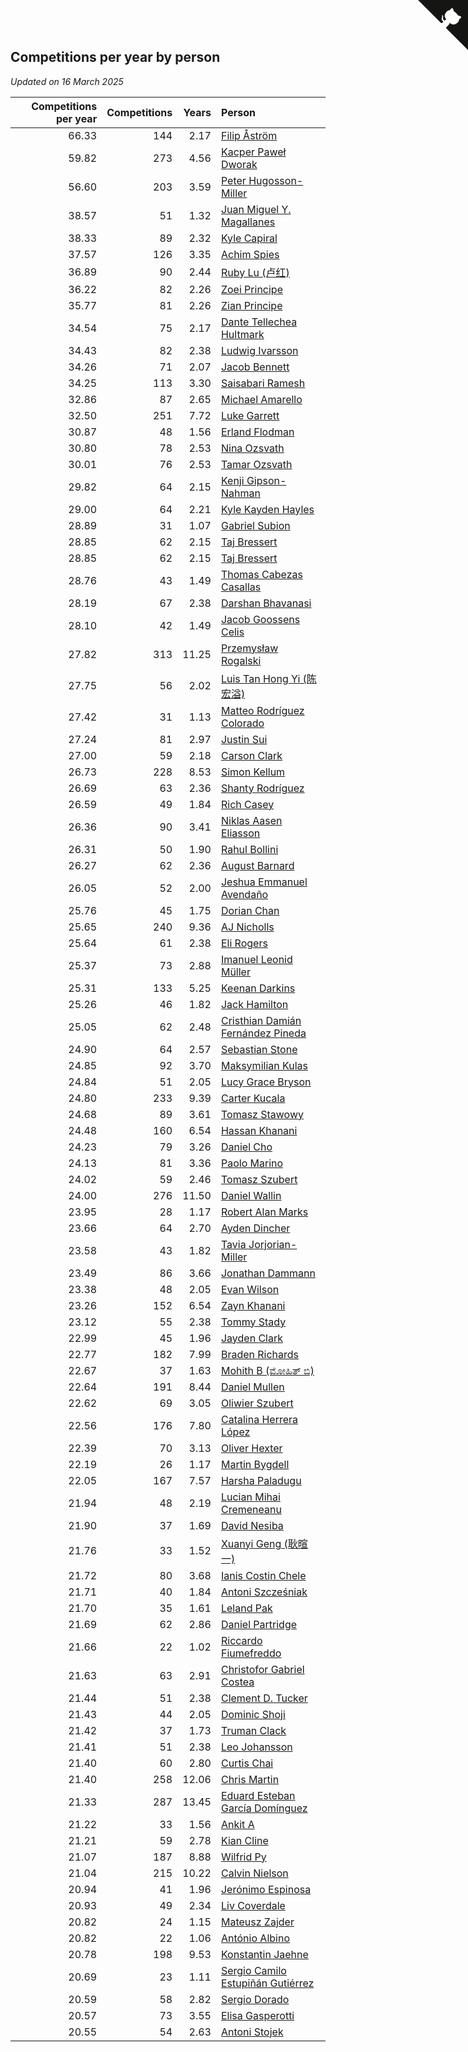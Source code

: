 ## Competitions per year by person

*Updated on 16 March 2025*

| Competitions per year | Competitions | Years | Person |
| ---: | ---: | ---: | :--- |
| 66.33 | 144 | 2.17 | [Filip Åström](https://www.worldcubeassociation.org/persons/2023ASTR01) |
| 59.82 | 273 | 4.56 | [Kacper Paweł Dworak](https://www.worldcubeassociation.org/persons/2020DWOR01) |
| 56.60 | 203 | 3.59 | [Peter Hugosson-Miller](https://www.worldcubeassociation.org/persons/2021HUGO01) |
| 38.57 | 51 | 1.32 | [Juan Miguel Y. Magallanes](https://www.worldcubeassociation.org/persons/2023MAGA09) |
| 38.33 | 89 | 2.32 | [Kyle Capiral](https://www.worldcubeassociation.org/persons/2022CAPI02) |
| 37.57 | 126 | 3.35 | [Achim Spies](https://www.worldcubeassociation.org/persons/2021SPIE01) |
| 36.89 | 90 | 2.44 | [Ruby Lu (卢红)](https://www.worldcubeassociation.org/persons/2022LURU01) |
| 36.22 | 82 | 2.26 | [Zoei Principe](https://www.worldcubeassociation.org/persons/2022PRIN09) |
| 35.77 | 81 | 2.26 | [Zian Principe](https://www.worldcubeassociation.org/persons/2022PRIN08) |
| 34.54 | 75 | 2.17 | [Dante Tellechea Hultmark](https://www.worldcubeassociation.org/persons/2023HULT01) |
| 34.43 | 82 | 2.38 | [Ludwig Ivarsson](https://www.worldcubeassociation.org/persons/2022IVAR01) |
| 34.26 | 71 | 2.07 | [Jacob Bennett](https://www.worldcubeassociation.org/persons/2023BENN04) |
| 34.25 | 113 | 3.30 | [Saisabari Ramesh](https://www.worldcubeassociation.org/persons/2021RAME01) |
| 32.86 | 87 | 2.65 | [Michael Amarello](https://www.worldcubeassociation.org/persons/2022AMAR09) |
| 32.50 | 251 | 7.72 | [Luke Garrett](https://www.worldcubeassociation.org/persons/2017GARR05) |
| 30.87 | 48 | 1.56 | [Erland Flodman](https://www.worldcubeassociation.org/persons/2023FLOD01) |
| 30.80 | 78 | 2.53 | [Nina Ozsvath](https://www.worldcubeassociation.org/persons/2022OZSV03) |
| 30.01 | 76 | 2.53 | [Tamar Ozsvath](https://www.worldcubeassociation.org/persons/2022OZSV04) |
| 29.82 | 64 | 2.15 | [Kenji Gipson-Nahman](https://www.worldcubeassociation.org/persons/2023GIPS01) |
| 29.00 | 64 | 2.21 | [Kyle Kayden Hayles](https://www.worldcubeassociation.org/persons/2022HAYL02) |
| 28.89 | 31 | 1.07 | [Gabriel Subion](https://www.worldcubeassociation.org/persons/2024SUBI01) |
| 28.85 | 62 | 2.15 | [Taj Bressert](https://www.worldcubeassociation.org/persons/2023BRES01) |
| 28.85 | 62 | 2.15 | [Taj Bressert](https://www.worldcubeassociation.org/persons/2023BRES01) |
| 28.76 | 43 | 1.49 | [Thomas Cabezas Casallas](https://www.worldcubeassociation.org/persons/2023CASA08) |
| 28.19 | 67 | 2.38 | [Darshan Bhavanasi](https://www.worldcubeassociation.org/persons/2022BHAV01) |
| 28.10 | 42 | 1.49 | [Jacob Goossens Celis](https://www.worldcubeassociation.org/persons/2023CELI06) |
| 27.82 | 313 | 11.25 | [Przemysław Rogalski](https://www.worldcubeassociation.org/persons/2013ROGA02) |
| 27.75 | 56 | 2.02 | [Luis Tan Hong Yi (陈宏溢)](https://www.worldcubeassociation.org/persons/2023YILU01) |
| 27.42 | 31 | 1.13 | [Matteo Rodríguez Colorado](https://www.worldcubeassociation.org/persons/2024COLO04) |
| 27.24 | 81 | 2.97 | [Justin Sui](https://www.worldcubeassociation.org/persons/2022SUIJ01) |
| 27.00 | 59 | 2.18 | [Carson Clark](https://www.worldcubeassociation.org/persons/2023CLAR02) |
| 26.73 | 228 | 8.53 | [Simon Kellum](https://www.worldcubeassociation.org/persons/2016KELL12) |
| 26.69 | 63 | 2.36 | [Shanty Rodríguez](https://www.worldcubeassociation.org/persons/2022CUBI01) |
| 26.59 | 49 | 1.84 | [Rich Casey](https://www.worldcubeassociation.org/persons/2023CASE06) |
| 26.36 | 90 | 3.41 | [Niklas Aasen Eliasson](https://www.worldcubeassociation.org/persons/2021ELIA01) |
| 26.31 | 50 | 1.90 | [Rahul Bollini](https://www.worldcubeassociation.org/persons/2023BOLL01) |
| 26.27 | 62 | 2.36 | [August Barnard](https://www.worldcubeassociation.org/persons/2022BARN21) |
| 26.05 | 52 | 2.00 | [Jeshua Emmanuel Avendaño](https://www.worldcubeassociation.org/persons/2023AVEN01) |
| 25.76 | 45 | 1.75 | [Dorian Chan](https://www.worldcubeassociation.org/persons/2023DORI01) |
| 25.65 | 240 | 9.36 | [AJ Nicholls](https://www.worldcubeassociation.org/persons/2015NICH04) |
| 25.64 | 61 | 2.38 | [Eli Rogers](https://www.worldcubeassociation.org/persons/2022ROGE05) |
| 25.37 | 73 | 2.88 | [Imanuel Leonid Müller](https://www.worldcubeassociation.org/persons/2022MULL02) |
| 25.31 | 133 | 5.25 | [Keenan Darkins](https://www.worldcubeassociation.org/persons/2019DARK02) |
| 25.26 | 46 | 1.82 | [Jack Hamilton](https://www.worldcubeassociation.org/persons/2023HAMI08) |
| 25.05 | 62 | 2.48 | [Cristhian Damián Fernández Pineda](https://www.worldcubeassociation.org/persons/2022PINE05) |
| 24.90 | 64 | 2.57 | [Sebastian Stone](https://www.worldcubeassociation.org/persons/2022STON09) |
| 24.85 | 92 | 3.70 | [Maksymilian Kulas](https://www.worldcubeassociation.org/persons/2021KULA02) |
| 24.84 | 51 | 2.05 | [Lucy Grace Bryson](https://www.worldcubeassociation.org/persons/2023BRYS01) |
| 24.80 | 233 | 9.39 | [Carter Kucala](https://www.worldcubeassociation.org/persons/2015KUCA01) |
| 24.68 | 89 | 3.61 | [Tomasz Stawowy](https://www.worldcubeassociation.org/persons/2021STAW01) |
| 24.48 | 160 | 6.54 | [Hassan Khanani](https://www.worldcubeassociation.org/persons/2018KHAN26) |
| 24.23 | 79 | 3.26 | [Daniel Cho](https://www.worldcubeassociation.org/persons/2021CHOD01) |
| 24.13 | 81 | 3.36 | [Paolo Marino](https://www.worldcubeassociation.org/persons/2021MARI04) |
| 24.02 | 59 | 2.46 | [Tomasz Szubert](https://www.worldcubeassociation.org/persons/2022SZUB02) |
| 24.00 | 276 | 11.50 | [Daniel Wallin](https://www.worldcubeassociation.org/persons/2013WALL03) |
| 23.95 | 28 | 1.17 | [Robert Alan Marks](https://www.worldcubeassociation.org/persons/2024MARK03) |
| 23.66 | 64 | 2.70 | [Ayden Dincher](https://www.worldcubeassociation.org/persons/2022DINC01) |
| 23.58 | 43 | 1.82 | [Tavia Jorjorian-Miller](https://www.worldcubeassociation.org/persons/2023JORJ01) |
| 23.49 | 86 | 3.66 | [Jonathan Dammann](https://www.worldcubeassociation.org/persons/2021DAMM01) |
| 23.38 | 48 | 2.05 | [Evan Wilson](https://www.worldcubeassociation.org/persons/2023WILS11) |
| 23.26 | 152 | 6.54 | [Zayn Khanani](https://www.worldcubeassociation.org/persons/2018KHAN28) |
| 23.12 | 55 | 2.38 | [Tommy Stady](https://www.worldcubeassociation.org/persons/2022STAD01) |
| 22.99 | 45 | 1.96 | [Jayden Clark](https://www.worldcubeassociation.org/persons/2023CLAR13) |
| 22.77 | 182 | 7.99 | [Braden Richards](https://www.worldcubeassociation.org/persons/2017RICH02) |
| 22.67 | 37 | 1.63 | [Mohith B (ಮೋಹಿತ್ ಬಿ)](https://www.worldcubeassociation.org/persons/2023BMOH01) |
| 22.64 | 191 | 8.44 | [Daniel Mullen](https://www.worldcubeassociation.org/persons/2016MULL04) |
| 22.62 | 69 | 3.05 | [Oliwier Szubert](https://www.worldcubeassociation.org/persons/2022SZUB01) |
| 22.56 | 176 | 7.80 | [Catalina Herrera López](https://www.worldcubeassociation.org/persons/2017LOPE31) |
| 22.39 | 70 | 3.13 | [Oliver Hexter](https://www.worldcubeassociation.org/persons/2022HEXT01) |
| 22.19 | 26 | 1.17 | [Martin Bygdell](https://www.worldcubeassociation.org/persons/2024BYGD01) |
| 22.05 | 167 | 7.57 | [Harsha Paladugu](https://www.worldcubeassociation.org/persons/2017PALA08) |
| 21.94 | 48 | 2.19 | [Lucian Mihai Cremeneanu](https://www.worldcubeassociation.org/persons/2023CREM01) |
| 21.90 | 37 | 1.69 | [David Nesiba](https://www.worldcubeassociation.org/persons/2023NESI01) |
| 21.76 | 33 | 1.52 | [Xuanyi Geng (耿暄一)](https://www.worldcubeassociation.org/persons/2023GENG02) |
| 21.72 | 80 | 3.68 | [Ianis Costin Chele](https://www.worldcubeassociation.org/persons/2021CHEL01) |
| 21.71 | 40 | 1.84 | [Antoni Szcześniak](https://www.worldcubeassociation.org/persons/2023SZCZ04) |
| 21.70 | 35 | 1.61 | [Leland Pak](https://www.worldcubeassociation.org/persons/2023PAKL02) |
| 21.69 | 62 | 2.86 | [Daniel Partridge](https://www.worldcubeassociation.org/persons/2022PART02) |
| 21.66 | 22 | 1.02 | [Riccardo Fiumefreddo](https://www.worldcubeassociation.org/persons/2024RICC01) |
| 21.63 | 63 | 2.91 | [Christofor Gabriel Costea](https://www.worldcubeassociation.org/persons/2022COST03) |
| 21.44 | 51 | 2.38 | [Clement D. Tucker](https://www.worldcubeassociation.org/persons/2022TUCK09) |
| 21.43 | 44 | 2.05 | [Dominic Shoji](https://www.worldcubeassociation.org/persons/2023SHOJ01) |
| 21.42 | 37 | 1.73 | [Truman Clack](https://www.worldcubeassociation.org/persons/2023CLAC02) |
| 21.41 | 51 | 2.38 | [Leo Johansson](https://www.worldcubeassociation.org/persons/2022JOHA08) |
| 21.40 | 60 | 2.80 | [Curtis Chai](https://www.worldcubeassociation.org/persons/2022CHAI02) |
| 21.40 | 258 | 12.06 | [Chris Martin](https://www.worldcubeassociation.org/persons/2013MART03) |
| 21.33 | 287 | 13.45 | [Eduard Esteban García Domínguez](https://www.worldcubeassociation.org/persons/2011EDUA01) |
| 21.22 | 33 | 1.56 | [Ankit A](https://www.worldcubeassociation.org/persons/2023AANK01) |
| 21.21 | 59 | 2.78 | [Kian Cline](https://www.worldcubeassociation.org/persons/2022CLIN01) |
| 21.07 | 187 | 8.88 | [Wilfrid Py](https://www.worldcubeassociation.org/persons/2016PYWI01) |
| 21.04 | 215 | 10.22 | [Calvin Nielson](https://www.worldcubeassociation.org/persons/2014NIEL03) |
| 20.94 | 41 | 1.96 | [Jerónimo Espinosa](https://www.worldcubeassociation.org/persons/2023ESPI07) |
| 20.93 | 49 | 2.34 | [Liv Coverdale](https://www.worldcubeassociation.org/persons/2022COVE02) |
| 20.82 | 24 | 1.15 | [Mateusz Zajder](https://www.worldcubeassociation.org/persons/2024ZAJD01) |
| 20.82 | 22 | 1.06 | [António Albino](https://www.worldcubeassociation.org/persons/2024ALBI01) |
| 20.78 | 198 | 9.53 | [Konstantin Jaehne](https://www.worldcubeassociation.org/persons/2015JAEH01) |
| 20.69 | 23 | 1.11 | [Sergio Camilo Estupiñán Gutiérrez](https://www.worldcubeassociation.org/persons/2024GUTI02) |
| 20.59 | 58 | 2.82 | [Sergio Dorado](https://www.worldcubeassociation.org/persons/2022CORR05) |
| 20.57 | 73 | 3.55 | [Elisa Gasperotti](https://www.worldcubeassociation.org/persons/2021GASP01) |
| 20.55 | 54 | 2.63 | [Antoni Stojek](https://www.worldcubeassociation.org/persons/2022STOJ03) |


<a href="https://github.com/jonatanklosko/wca_statistics" class="github-corner" aria-label="View source on Github"><svg width="80" height="80" viewBox="0 0 250 250" style="fill:#151513; color:#fff; position: absolute; top: 0; border: 0; right: 0;" aria-hidden="true"><path d="M0,0 L115,115 L130,115 L142,142 L250,250 L250,0 Z"></path><path d="M128.3,109.0 C113.8,99.7 119.0,89.6 119.0,89.6 C122.0,82.7 120.5,78.6 120.5,78.6 C119.2,72.0 123.4,76.3 123.4,76.3 C127.3,80.9 125.5,87.3 125.5,87.3 C122.9,97.6 130.6,101.9 134.4,103.2" fill="currentColor" style="transform-origin: 130px 106px;" class="octo-arm"></path><path d="M115.0,115.0 C114.9,115.1 118.7,116.5 119.8,115.4 L133.7,101.6 C136.9,99.2 139.9,98.4 142.2,98.6 C133.8,88.0 127.5,74.4 143.8,58.0 C148.5,53.4 154.0,51.2 159.7,51.0 C160.3,49.4 163.2,43.6 171.4,40.1 C171.4,40.1 176.1,42.5 178.8,56.2 C183.1,58.6 187.2,61.8 190.9,65.4 C194.5,69.0 197.7,73.2 200.1,77.6 C213.8,80.2 216.3,84.9 216.3,84.9 C212.7,93.1 206.9,96.0 205.4,96.6 C205.1,102.4 203.0,107.8 198.3,112.5 C181.9,128.9 168.3,122.5 157.7,114.1 C157.9,116.9 156.7,120.9 152.7,124.9 L141.0,136.5 C139.8,137.7 141.6,141.9 141.8,141.8 Z" fill="currentColor" class="octo-body"></path></svg></a><style>.github-corner:hover .octo-arm{animation:octocat-wave 560ms ease-in-out}@keyframes octocat-wave{0%,100%{transform:rotate(0)}20%,60%{transform:rotate(-25deg)}40%,80%{transform:rotate(10deg)}}@media (max-width:500px){.github-corner:hover .octo-arm{animation:none}.github-corner .octo-arm{animation:octocat-wave 560ms ease-in-out}}</style>
